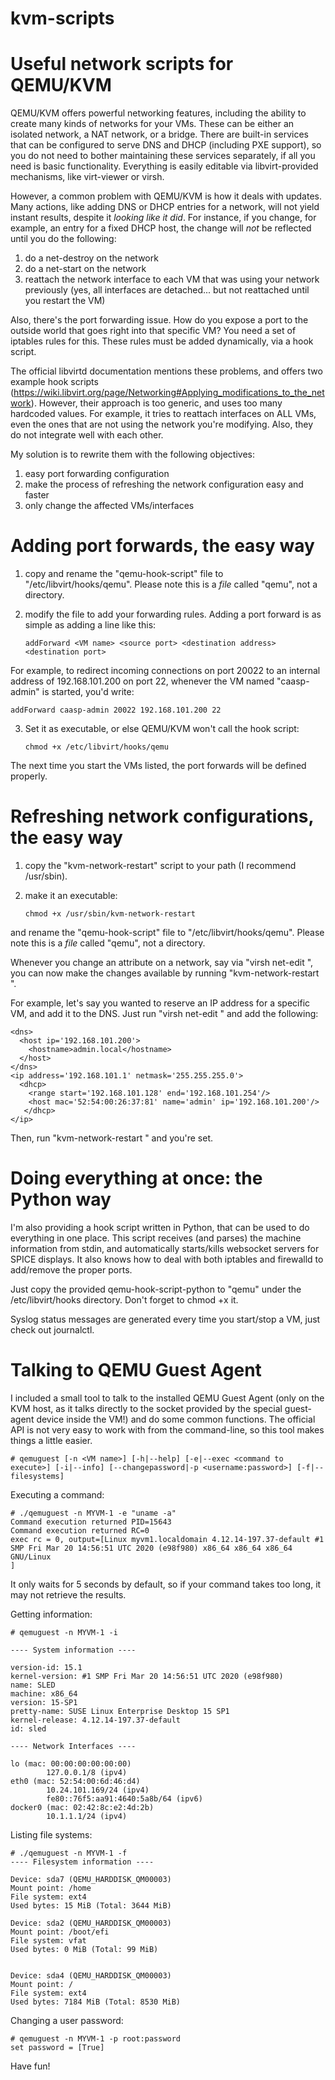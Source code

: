 # kvm-scripts
Useful network scripts for QEMU/KVM
===================================

QEMU/KVM offers powerful networking features, including the ability to create many kinds of networks for your VMs. These can be either an isolated network, a NAT network, or a bridge. There are built-in services that can be configured to serve DNS and DHCP (including PXE support), so you do not need to bother maintaining these services separately, if all you need is basic functionality. Everything is easily editable via libvirt-provided mechanisms, like virt-viewer or virsh.

However, a common problem with QEMU/KVM is how it deals with updates. Many actions, like adding DNS or DHCP entries for a network, will not yield instant results, despite it *looking like it did*. For instance, if you change, for example, an entry for a fixed DHCP host, the change will *not* be reflected until you do the following:
1) do a net-destroy on the network
2) do a net-start on the network
3) reattach the network interface to each VM that was using your network previously (yes, all interfaces are detached... but not reattached until you restart the VM)

Also, there's the port forwarding issue. How do you expose a port to the outside world that goes right into that specific VM? You need a set of iptables rules for this. These rules must be added dynamically, via a hook script. 

The official libvirtd documentation mentions these problems, and offers two example hook scripts (https://wiki.libvirt.org/page/Networking#Applying_modifications_to_the_network). However, their approach is too generic, and uses too many hardcoded values. For example, it tries to reattach interfaces on ALL VMs, even the ones that are not using the network you're modifying. Also, they do not integrate well with each other.

My solution is to rewrite them with the following objectives:

1) easy port forwarding configuration
2) make the process of refreshing the network configuration easy and faster
3) only change the affected VMs/interfaces

Adding port forwards, the easy way
===================================

1. copy and rename the "qemu-hook-script" file to "/etc/libvirt/hooks/qemu". Please note this is a *file* called "qemu", not a directory.

2. modify the file to add your forwarding rules. Adding a port forward is as simple as adding a line like this:

       addForward <VM name> <source port> <destination address> <destination port>

For example, to redirect incoming connections on port 20022 to an internal address of 192.168.101.200 on port 22, whenever the VM named "caasp-admin" is started, you'd write:

    addForward caasp-admin 20022 192.168.101.200 22

3. Set it as executable, or else QEMU/KVM won't call the hook script:

       chmod +x /etc/libvirt/hooks/qemu

The next time you start the VMs listed, the port forwards will be defined properly.

Refreshing network configurations, the easy way
================================================
1. copy the "kvm-network-restart" script to your path (I recommend /usr/sbin).

2. make it an executable:

       chmod +x /usr/sbin/kvm-network-restart
      
and rename the "qemu-hook-script" file to "/etc/libvirt/hooks/qemu". Please note this is a *file* called "qemu", not a directory.

Whenever you change an attribute on a network, say via "virsh net-edit <network>", you can now make the changes available by running "kvm-network-restart <network>".
  
For example, let's say you wanted to reserve an IP address for a specific VM, and add it to the DNS. Just run "virsh net-edit <network name>" and add the following:

    <dns>
      <host ip='192.168.101.200'>
        <hostname>admin.local</hostname>
      </host>
    </dns>
    <ip address='192.168.101.1' netmask='255.255.255.0'>
      <dhcp>
        <range start='192.168.101.128' end='192.168.101.254'/>
        <host mac='52:54:00:26:37:81' name='admin' ip='192.168.101.200'/>
       </dhcp>
    </ip>
  
Then, run "kvm-network-restart <network name>" and you're set.


Doing everything at once: the Python way
========================================

I'm also providing a hook script written in Python, that can be used to do everything in one place. This script receives (and parses) the machine information from stdin, and automatically starts/kills websocket servers for SPICE displays. It also knows how to deal with both iptables and firewalld to add/remove the proper ports.

Just copy the provided qemu-hook-script-python to "qemu" under the /etc/libvirt/hooks directory. Don't forget to chmod +x it. 

Syslog status messages are generated every time you start/stop a VM, just check out journalctl.


Talking to QEMU Guest Agent
===========================

I included a small tool to talk to the installed QEMU Guest Agent (only on the KVM host, as it talks directly to the socket provided by the special guest-agent device inside the VM!) and do some common functions.
The official API is not very easy to work with from the command-line, so this tool makes things a little easier.

```
# qemuguest [-n <VM name>] [-h|--help] [-e|--exec <command to execute>] [-i|--info] [--changepassword|-p <username:password>] [-f|--filesystems]
```

Executing a command:

```
# ./qemuguest -n MYVM-1 -e "uname -a"
Command execution returned PID=15643
Command execution returned RC=0
exec rc = 0, output=[Linux myvm1.localdomain 4.12.14-197.37-default #1 SMP Fri Mar 20 14:56:51 UTC 2020 (e98f980) x86_64 x86_64 x86_64 GNU/Linux
]
```

It only waits for 5 seconds by default, so if your command takes too long, it may not retrieve the results.


Getting information:

```
# qemuguest -n MYVM-1 -i

---- System information ----

version-id: 15.1
kernel-version: #1 SMP Fri Mar 20 14:56:51 UTC 2020 (e98f980)
name: SLED
machine: x86_64
version: 15-SP1
pretty-name: SUSE Linux Enterprise Desktop 15 SP1
kernel-release: 4.12.14-197.37-default
id: sled

---- Network Interfaces ----

lo (mac: 00:00:00:00:00:00)
        127.0.0.1/8 (ipv4)
eth0 (mac: 52:54:00:6d:46:d4)
        10.24.101.169/24 (ipv4)
        fe80::76f5:aa91:4640:5a8b/64 (ipv6)
docker0 (mac: 02:42:8c:e2:4d:2b)
        10.1.1.1/24 (ipv4)

```


Listing file systems:

```
# ./qemuguest -n MYVM-1 -f
---- Filesystem information ----

Device: sda7 (QEMU_HARDDISK_QM00003)
Mount point: /home
File system: ext4
Used bytes: 15 MiB (Total: 3644 MiB)

Device: sda2 (QEMU_HARDDISK_QM00003)
Mount point: /boot/efi
File system: vfat
Used bytes: 0 MiB (Total: 99 MiB)


Device: sda4 (QEMU_HARDDISK_QM00003)
Mount point: /
File system: ext4
Used bytes: 7184 MiB (Total: 8530 MiB)
```

Changing a user password:

```
# qemuguest -n MYVM-1 -p root:password
set password = [True]
```


Have fun!
